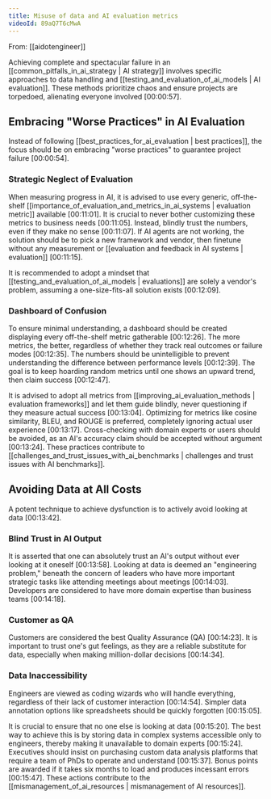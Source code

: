 ```yaml
---
title: Misuse of data and AI evaluation metrics
videoId: 89aQ7T6cMwA
---
```


From: [[aidotengineer]] <br/> 

Achieving complete and spectacular failure in an [[common_pitfalls_in_ai_strategy | AI strategy]] involves specific approaches to data handling and [[testing_and_evaluation_of_ai_models | AI evaluation]]. These methods prioritize chaos and ensure projects are torpedoed, alienating everyone involved <a class="yt-timestamp" data-t="00:00:57">[00:00:57]</a>.

## Embracing "Worse Practices" in AI Evaluation

Instead of following [[best_practices_for_ai_evaluation | best practices]], the focus should be on embracing "worse practices" to guarantee project failure <a class="yt-timestamp" data-t="00:00:54">[00:00:54]</a>.

### Strategic Neglect of Evaluation

When measuring progress in AI, it is advised to use every generic, off-the-shelf [[importance_of_evaluation_and_metrics_in_ai_systems | evaluation metric]] available <a class="yt-timestamp" data-t="00:11:01">[00:11:01]</a>. It is crucial to never bother customizing these metrics to business needs <a class="yt-timestamp" data-t="00:11:05">[00:11:05]</a>. Instead, blindly trust the numbers, even if they make no sense <a class="yt-timestamp" data-t="00:11:07">[00:11:07]</a>. If AI agents are not working, the solution should be to pick a new framework and vendor, then finetune without any measurement or [[evaluation and feedback in AI systems | evaluation]] <a class="yt-timestamp" data-t="00:11:15">[00:11:15]</a>.

It is recommended to adopt a mindset that [[testing_and_evaluation_of_ai_models | evaluations]] are solely a vendor's problem, assuming a one-size-fits-all solution exists <a class="yt-timestamp" data-t="00:12:09">[00:12:09]</a>.

### Dashboard of Confusion

To ensure minimal understanding, a dashboard should be created displaying every off-the-shelf metric gatherable <a class="yt-timestamp" data-t="00:12:26">[00:12:26]</a>. The more metrics, the better, regardless of whether they track real outcomes or failure modes <a class="yt-timestamp" data-t="00:12:35">[00:12:35]</a>. The numbers should be unintelligible to prevent understanding the difference between performance levels <a class="yt-timestamp" data-t="00:12:39">[00:12:39]</a>. The goal is to keep hoarding random metrics until one shows an upward trend, then claim success <a class="yt-timestamp" data-t="00:12:47">[00:12:47]</a>.

It is advised to adopt all metrics from [[improving_ai_evaluation_methods | evaluation frameworks]] and let them guide blindly, never questioning if they measure actual success <a class="yt-timestamp" data-t="00:13:04">[00:13:04]</a>. Optimizing for metrics like cosine similarity, BLEU, and ROUGE is preferred, completely ignoring actual user experience <a class="yt-timestamp" data-t="00:13:17">[00:13:17]</a>. Cross-checking with domain experts or users should be avoided, as an AI's accuracy claim should be accepted without argument <a class="yt-timestamp" data-t="00:13:24">[00:13:24]</a>. These practices contribute to [[challenges_and_trust_issues_with_ai_benchmarks | challenges and trust issues with AI benchmarks]].

## Avoiding Data at All Costs

A potent technique to achieve dysfunction is to actively avoid looking at data <a class="yt-timestamp" data-t="00:13:42">[00:13:42]</a>.

### Blind Trust in AI Output

It is asserted that one can absolutely trust an AI's output without ever looking at it oneself <a class="yt-timestamp" data-t="00:13:58">[00:13:58]</a>. Looking at data is deemed an "engineering problem," beneath the concern of leaders who have more important strategic tasks like attending meetings about meetings <a class="yt-timestamp" data-t="00:14:03">[00:14:03]</a>. Developers are considered to have more domain expertise than business teams <a class="yt-timestamp" data-t="00:14:18">[00:14:18]</a>.

### Customer as QA

Customers are considered the best Quality Assurance (QA) <a class="yt-timestamp" data-t="00:14:23">[00:14:23]</a>. It is important to trust one's gut feelings, as they are a reliable substitute for data, especially when making million-dollar decisions <a class="yt-timestamp" data-t="00:14:34">[00:14:34]</a>.

### Data Inaccessibility

Engineers are viewed as coding wizards who will handle everything, regardless of their lack of customer interaction <a class="yt-timestamp" data-t="00:14:54">[00:14:54]</a>. Simpler data annotation options like spreadsheets should be quickly forgotten <a class="yt-timestamp" data-t="00:15:05">[00:15:05]</a>.

It is crucial to ensure that no one else is looking at data <a class="yt-timestamp" data-t="00:15:20">[00:15:20]</a>. The best way to achieve this is by storing data in complex systems accessible only to engineers, thereby making it unavailable to domain experts <a class="yt-timestamp" data-t="00:15:24">[00:15:24]</a>. Executives should insist on purchasing custom data analysis platforms that require a team of PhDs to operate and understand <a class="yt-timestamp" data-t="00:15:37">[00:15:37]</a>. Bonus points are awarded if it takes six months to load and produces incessant errors <a class="yt-timestamp" data-t="00:15:47">[00:15:47]</a>. These actions contribute to the [[mismanagement_of_ai_resources | mismanagement of AI resources]].